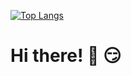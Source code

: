 [![Top Langs](https://github-readme-stats.vercel.app/api/top-langs/?username=Chan0322)](https://github.com/Chan0322/github-readme-stats)

# Hi there!  👋  :smirk: <br>
